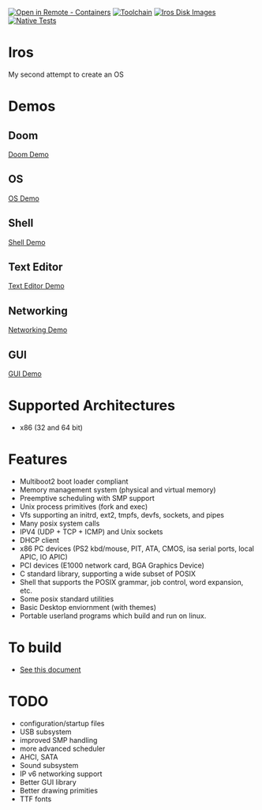 [![Open in Remote - Containers](https://img.shields.io/static/v1?label=Remote%20-%20Containers&message=Open&color=blue&logo=visualstudiocode)](https://vscode.dev/redirect?url=vscode://ms-vscode-remote.remote-containers/cloneInVolume?url=https://github.com/ColeTrammer/iros)
[![Toolchain](https://github.com/ColeTrammer/iros/actions/workflows/toolchain.yml/badge.svg)](https://github.com/ColeTrammer/iros/actions/workflows/toolchain.yml)
[![Iros Disk Images](https://github.com/ColeTrammer/iros/actions/workflows/image.yml/badge.svg)](https://github.com/ColeTrammer/iros/actions/workflows/image.yml)
[![Native Tests](https://github.com/ColeTrammer/iros/actions/workflows/native.yml/badge.svg)](https://github.com/ColeTrammer/iros/actions/workflows/native.yml)

# Iros

My second attempt to create an OS

# Demos

## Doom

[Doom Demo](https://user-images.githubusercontent.com/18405484/165892090-54040689-8e95-4efe-b29b-d8fb30a0390d.mp4)

## OS

[OS Demo](https://user-images.githubusercontent.com/18405484/129427161-d5514538-4a11-4564-96a0-b515ab37c5d6.mp4)

## Shell

[Shell Demo](https://user-images.githubusercontent.com/18405484/129427291-3422c899-cbf2-4e16-9e71-5dd8b72d24fb.mp4)

## Text Editor

[Text Editor Demo](https://user-images.githubusercontent.com/18405484/129427374-c575427e-9653-4a40-90e0-656aae2ba64c.mp4)

## Networking

[Networking Demo](https://user-images.githubusercontent.com/18405484/129427245-08812ca8-698b-4eda-9436-8149e88764e2.mp4)

## GUI

[GUI Demo](https://user-images.githubusercontent.com/18405484/129427196-777ef90a-c22a-4e2c-a5b9-eff8dfaf5365.mp4)

# Supported Architectures

-   x86 (32 and 64 bit)

# Features

-   Multiboot2 boot loader compliant
-   Memory management system (physical and virtual memory)
-   Preemptive scheduling with SMP support
-   Unix process primitives (fork and exec)
-   Vfs supporting an initrd, ext2, tmpfs, devfs, sockets, and pipes
-   Many posix system calls
-   IPV4 (UDP + TCP + ICMP) and Unix sockets
-   DHCP client
-   x86 PC devices (PS2 kbd/mouse, PIT, ATA, CMOS, isa serial ports, local APIC, IO APIC)
-   PCI devices (E1000 network card, BGA Graphics Device)
-   C standard library, supporting a wide subset of POSIX
-   Shell that supports the POSIX grammar, job control, word expansion, etc.
-   Some posix standard utilities
-   Basic Desktop enviornment (with themes)
-   Portable userland programs which build and run on linux.

# To build

-   [See this document](docs/build.md)

# TODO

-   configuration/startup files
-   USB subsystem
-   improved SMP handling
-   more advanced scheduler
-   AHCI, SATA
-   Sound subsystem
-   IP v6 networking support
-   Better GUI library
-   Better drawing primities
-   TTF fonts

